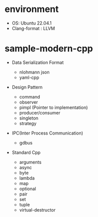 # environment
  * OS: Ubuntu 22.04.1
  * Clang-format : LLVM

# sample-modern-cpp
  * Data Serialization Format 
    - nlohmann json
    - yaml-cpp
  
  * Design Pattern
    - command
    - observer
    - pimpl (Pointer to implementation)
    - producer/consumer
    - singleton
    - strategy
  
  * IPC(Inter Process Communication)
    - gdbus
  
  * Standard Cpp
    - arguments
    - async
    - byte
    - lambda
    - map
    - optional
    - pair
    - set
    - tuple
    - virtual-destructor
